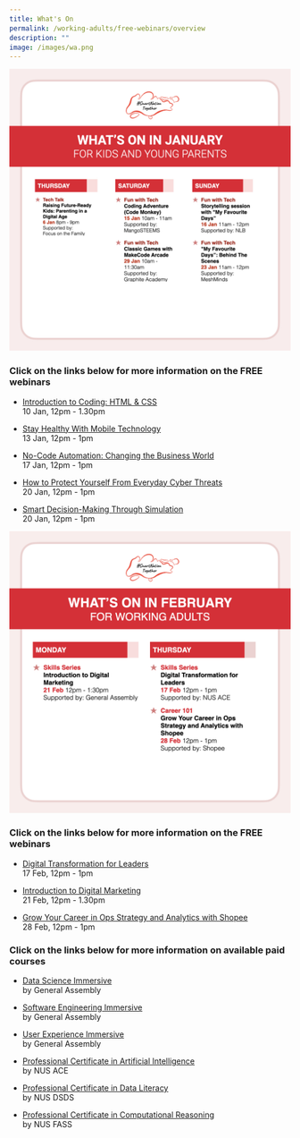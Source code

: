 ```yaml
---
title: What's On
permalink: /working-adults/free-webinars/overview
description: ""
image: /images/wa.png
---
```

![Free webinars in January for working adults](/images/snt_jan_22_kids.jpeg)

### Click on the links below for more information on the FREE webinars

* [Introduction to Coding: HTML & CSS](/working-adults/free-webinars/coding-html-and-css-jan2022) <br>
10 Jan,  12pm - 1.30pm
 
* [Stay Healthy With Mobile Technology](/working-adults/free-webinars/stay-healthy-with-mobile-technology-jan2022) <br>
13 Jan,  12pm - 1pm
 
* [No-Code Automation: Changing the Business World](/working-adults/free-webinars/no-code-automation-changing-the-business-world-jan2022)<br>
 17 Jan, 12pm - 1pm  
 
* [How to Protect Yourself From Everyday Cyber Threats](/working-adults/free-webinars/protect-from-everyday-cyber-threats-jan2022) <br>
 20 Jan, 12pm - 1pm

 * [Smart Decision-Making Through Simulation](/working-adults/free-webinars/smart-decision-making-through-simulation-jan2022) <br>
 20 Jan, 12pm - 1pm
 
![Free webinars in February for working adults](/images/feb-2022/Overview-WA.png)

### Click on the links below for more information on the FREE webinars

* [ Digital Transformation for Leaders](/working-adults/free-webinars/digital-transformation-feb2022) <br>
17 Feb,  12pm - 1pm
 
* [Introduction to Digital Marketing](/working-adults/free-webinars/digital-marketing-feb2022)<br>
 21 Feb, 12pm - 1.30pm  
 
* [Grow Your Career in Ops Strategy and Analytics with Shopee](/working-adults/free-webinars/grow-your-career-feb2022) <br>
 28 Feb, 12pm - 1pm
 

### Click on the links below for more information on available paid courses

* [Data Science Immersive](/working-adults/paid-courses/ga-data-sci) <br>
 by General Assembly
 
* [Software Engineering Immersive](/working-adults/paid-courses/ga-software-eng) <br>
 by General Assembly
 
* [User Experience Immersive](/working-adults/paid-courses/ga-user-exp) <br>
 by General Assembly 
 
* [Professional Certificate in Artificial Intelligence](/working-adults/deep-dive/nus-ai) <br>
 by NUS ACE
 
* [Professional Certificate in Data Literacy](/working-adults/paid-courses/nus-data-lit) <br>
 by NUS DSDS
 
 * [Professional Certificate in Computational Reasoning](/working-adults/paid-courses/nus-cr) <br>
 by NUS FASS